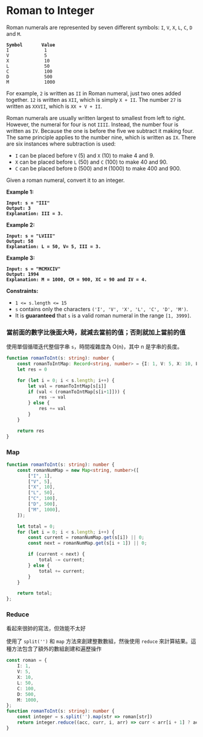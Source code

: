 # Roman to Integer

Roman numerals are represented by seven different symbols: `I`, `V`, `X`, `L`, `C`, `D` and `M`.

<pre><code><strong>Symbol       Value
</strong>I             1
V             5
X             10
L             50
C             100
D             500
M             1000
</code></pre>

For example, `2` is written as `II` in Roman numeral, just two ones added together. `12` is written as `XII`, which is simply `X + II`. The number `27` is written as `XXVII`, which is `XX + V + II`.

Roman numerals are usually written largest to smallest from left to right. However, the numeral for four is not `IIII`. Instead, the number four is written as `IV`. Because the one is before the five we subtract it making four. The same principle applies to the number nine, which is written as `IX`. There are six instances where subtraction is used:

* `I` can be placed before `V` (5) and `X` (10) to make 4 and 9.&#x20;
* `X` can be placed before `L` (50) and `C` (100) to make 40 and 90.&#x20;
* `C` can be placed before `D` (500) and `M` (1000) to make 400 and 900.

Given a roman numeral, convert it to an integer.

&#x20;

**Example 1:**

<pre><code><strong>Input: s = "III"
</strong><strong>Output: 3
</strong><strong>Explanation: III = 3.
</strong></code></pre>

**Example 2:**

<pre><code><strong>Input: s = "LVIII"
</strong><strong>Output: 58
</strong><strong>Explanation: L = 50, V= 5, III = 3.
</strong></code></pre>

**Example 3:**

<pre><code><strong>Input: s = "MCMXCIV"
</strong><strong>Output: 1994
</strong><strong>Explanation: M = 1000, CM = 900, XC = 90 and IV = 4.
</strong></code></pre>

&#x20;

**Constraints:**

* `1 <= s.length <= 15`
* `s` contains only the characters `('I', 'V', 'X', 'L', 'C', 'D', 'M')`.
* It is **guaranteed** that `s` is a valid roman numeral in the range `[1, 3999]`.





### 當前面的數字比後面大時，就減去當前的值；否則就加上當前的值

使用單個循環迭代整個字串 `s`，時間複雜度為 O(n)，其中 n 是字串的長度。

```typescript
function romanToInt(s: string): number {
    const romanToIntMap: Record<string, number> = {I: 1, V: 5, X: 10, L: 50, C: 100, D: 500, M: 1000}
    let res = 0

    for (let i = 0; i < s.length; i++) {
        let val = romanToIntMap[s[i]]
        if (val < (romanToIntMap[s[i+1]])) {
            res -= val
        } else {
            res += val
        }
    }

    return res
}
```

### Map

```typescript
function romanToInt(s: string): number {
    const romanNumMap = new Map<string, number>([
        ["I", 1],
        ["V", 5],
        ["X", 10],
        ["L", 50],
        ["C", 100],
        ["D", 500],
        ["M", 1000],
    ]);

    let total = 0;
    for (let i = 0; i < s.length; i++) {
        const current = romanNumMap.get(s[i]) || 0;
        const next = romanNumMap.get(s[i + 1]) || 0;

        if (current < next) {
            total -= current;
        } else {
            total += current;
        }
    }

    return total;
};
```

### Reduce

看起來很帥的寫法，但效能不太好

使用了 `split('')` 和 `map` 方法來創建整數數組，然後使用 `reduce` 來計算結果。這種方法包含了額外的數組創建和遍歷操作

```typescript
const roman = {
    I: 1,
    V: 5,
    X: 10,
    L: 50,
    C: 100,
    D: 500,
    M: 1000,
};
function romanToInt(s: string): number {
    const integer = s.split('').map(str => roman[str])
    return integer.reduce((acc, curr, i, arr) => curr < arr[i + 1] ? acc - curr : acc + curr, 0)
}
```
